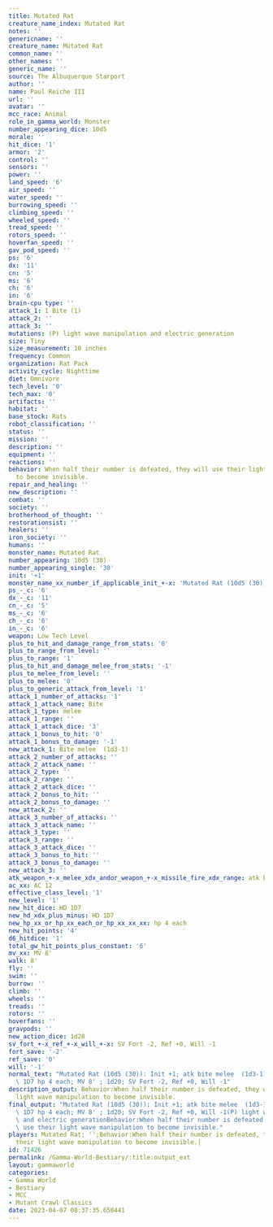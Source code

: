 ```yaml
---
title: Mutated Rat
creature_name_index: Mutated Rat
notes: ''
genericname: ''
creature_name: Mutated Rat
common_name: ''
other_names: ''
generic_name: ''
source: The Albuquerque Starport
author: ''
name: Paul Reiche III
url: ''
avatar: ''
mcc_race: Animal
role_in_gamma_world: Monster
number_appearing_dice: 10d5
morale: ''
hit_dice: '1'
armor: '2'
control: ''
sensors: ''
power: ''
land_speed: '6'
air_speed: ''
water_speed: ''
burrowing_speed: ''
climbing_speed: ''
wheeled_speed: ''
tread_speed: ''
rotors_speed: ''
hoverfan_speed: ''
gav_pod_speed: ''
ps: '6'
dx: '11'
cn: '5'
ms: '6'
ch: '6'
in: '6'
brain-cpu type: ''
attack_1: 1 Bite (1)
attack_2: ''
attack_3: ''
mutations: (P) light wave manipulation and electric generation
size: Tiny
size_measurement: 10 inches
frequency: Common
organization: Rat Pack
activity_cycle: Nighttime
diet: Omnivore
tech_level: '0'
tech_max: '0'
artifacts: ''
habitat: ''
base_stock: Rats
robot_classification: ''
status: ''
mission: ''
description: ''
equipment: ''
reactions: ''
behavior: When half their number is defeated, they will use their light wave manipulation
  to become invisible.
repair_and_healing: ''
new_description: ''
combat: ''
society: ''
brotherhood_of_thought: ''
restorationsist: ''
healers: ''
iron_society: ''
humans: ''
monster_name: Mutated Rat
number_appearing: 10d5 (30)
number_appearing_single: '30'
init: '+1'
monster_name_xx_number_if_applicable_init_+-x: 'Mutated Rat (10d5 (30)): Init +1'
ps_-_c: '6'
dx_-_c: '11'
cn_-_c: '5'
ms_-_c: '6'
ch_-_c: '6'
in_-_c: '6'
weapon: Low Tech Level
plus_to_hit_and_damage_range_from_stats: '0'
plus_to_range_from_level: ''
plus_to_range: '1'
plus_to_hit_and_damage_melee_from_stats: '-1'
plus_to_melee_from_level: ''
plus_to_melee: '0'
plus_to_generic_attack_from_level: '1'
attack_1_number_of_attacks: '1'
attack_1_attack_name: Bite
attack_1_type: melee
attack_1_range: ''
attack_1_attack_dice: '3'
attack_1_bonus_to_hit: '0'
attack_1_bonus_to_damage: '-1'
new_attack_1: Bite melee  (1d3-1)
attack_2_number_of_attacks: ''
attack_2_attack_name: ''
attack_2_type: ''
attack_2_range: ''
attack_2_attack_dice: ''
attack_2_bonus_to_hit: ''
attack_2_bonus_to_damage: ''
new_attack_2: ''
attack_3_number_of_attacks: ''
attack_3_attack_name: ''
attack_3_type: ''
attack_3_range: ''
attack_3_attack_dice: ''
attack_3_bonus_to_hit: ''
attack_3_bonus_to_damage: ''
new_attack_3: ''
atk_weapon_+-x_melee_xdx_andor_weapon_+-x_missile_fire_xdx_range: atk bite melee  (1d3-1)
ac_xx: AC 12
effective_class_level: '1'
new_level: '1'
new_hit_dice: HD 1D7
new_hd_xdx_plus_minus: HD 1D7
new_hp_xx_or_hp_xx_each_or_hp_xx_xx_xx: hp 4 each
new_hit_points: '4'
d6_hitdice: '1'
total_gw_hit_points_plus_constant: '6'
mv_xx: MV 8'
walk: 8'
fly: ''
swim: ''
burrow: ''
climb: ''
wheels: ''
treads: ''
rotors: ''
hoverfans: ''
gravpods: ''
new_action_dice: 1d20
sv_fort_+-x_ref_+-x_will_+-x: SV Fort -2, Ref +0, Will -1
fort_save: '-2'
ref_save: '0'
will: '-1'
normal_text: "Mutated Rat (10d5 (30)): Init +1; atk bite melee  (1d3-1); AC 12; HD\
  \ 1D7 hp 4 each; MV 8' ; 1d20; SV Fort -2, Ref +0, Will -1"
description_output: Behavior:When half their number is defeated, they will use their
  light wave manipulation to become invisible.
final_output: "Mutated Rat (10d5 (30)): Init +1; atk bite melee  (1d3-1); AC 12; HD\
  \ 1D7 hp 4 each; MV 8' ; 1d20; SV Fort -2, Ref +0, Will -1(P) light wave manipulation\
  \ and electric generationBehavior:When half their number is defeated, they will\
  \ use their light wave manipulation to become invisible."
players: Mutated Rat; '';Behavior:When half their number is defeated, they will use
  their light wave manipulation to become invisible.|
id: 71426
permalink: /Gamma-World-Bestiary/:title:output_ext
layout: gammaworld
categories:
- Gamma World
- Bestiary
- MCC
- Mutant Crawl Classics
date: 2023-04-07 08:37:35.650441
---
```

